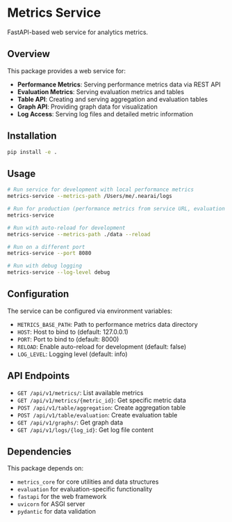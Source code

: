 # Metrics Service

FastAPI-based web service for analytics metrics.

## Overview

This package provides a web service for:

- **Performance Metrics**: Serving performance metrics data via REST API
- **Evaluation Metrics**: Serving evaluation metrics and tables
- **Table API**: Creating and serving aggregation and evaluation tables
- **Graph API**: Providing graph data for visualization
- **Log Access**: Serving log files and detailed metric information

## Installation

```bash
pip install -e .
```

## Usage

```bash
# Run service for development with local performance metrics
metrics-service --metrics-path /Users/me/.nearai/logs

# Run for production (performance metrics from service URL, evaluation metrics from local storage)
metrics-service

# Run with auto-reload for development
metrics-service --metrics-path ./data --reload

# Run on a different port
metrics-service --port 8080

# Run with debug logging
metrics-service --log-level debug
```

## Configuration

The service can be configured via environment variables:

- `METRICS_BASE_PATH`: Path to performance metrics data directory
- `HOST`: Host to bind to (default: 127.0.0.1)
- `PORT`: Port to bind to (default: 8000)
- `RELOAD`: Enable auto-reload for development (default: false)
- `LOG_LEVEL`: Logging level (default: info)

## API Endpoints

- `GET /api/v1/metrics/`: List available metrics
- `GET /api/v1/metrics/{metric_id}`: Get specific metric data
- `POST /api/v1/table/aggregation`: Create aggregation table
- `POST /api/v1/table/evaluation`: Create evaluation table
- `GET /api/v1/graphs/`: Get graph data
- `GET /api/v1/logs/{log_id}`: Get log file content

## Dependencies

This package depends on:
- `metrics_core` for core utilities and data structures
- `evaluation` for evaluation-specific functionality
- `fastapi` for the web framework
- `uvicorn` for ASGI server
- `pydantic` for data validation